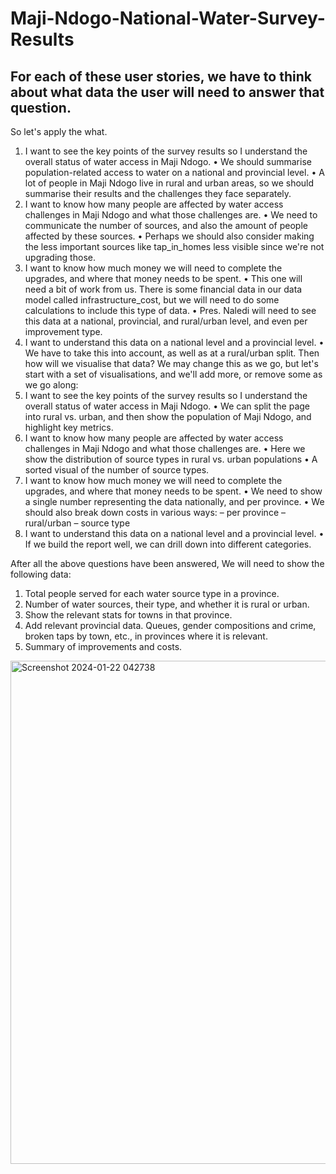 # Maji-Ndogo-National-Water-Survey-Results
## For each of these user stories, we have to think about what data the user will need to answer that question.
So let's apply the what.
1. I want to see the key points of the survey results so I understand the overall status of water access in Maji Ndogo.
• We should summarise population-related access to water on a national and provincial level.
• A lot of people in Maji Ndogo live in rural and urban areas, so we should summarise their results and the challenges they face separately.
2. I want to know how many people are affected by water access challenges in Maji Ndogo and what those challenges are.
• We need to communicate the number of sources, and also the amount of people affected by these sources.
• Perhaps we should also consider making the less important sources like tap_in_homes less visible since we're not upgrading those.
3. I want to know how much money we will need to complete the upgrades, and where that money needs to be spent.
• This one will need a bit of work from us. There is some financial data in our data model called infrastructure_cost, but we will need
to do some calculations to include this type of data.
• Pres. Naledi will need to see this data at a national, provincial, and rural/urban level, and even per improvement type.
4. I want to understand this data on a national level and a provincial level.
• We have to take this into account, as well as at a rural/urban split.
Then how will we visualise that data? We may change this as we go, but let's start with a set of visualisations, and we'll add more, or remove some
as we go along:
1. I want to see the key points of the survey results so I understand the overall status of water access in Maji Ndogo.
• We can split the page into rural vs. urban, and then show the population of Maji Ndogo, and highlight key metrics.
2. I want to know how many people are affected by water access challenges in Maji Ndogo and what those challenges are.
• Here we show the distribution of source types in rural vs. urban populations
• A sorted visual of the number of source types.
3. I want to know how much money we will need to complete the upgrades, and where that money needs to be spent.
• We need to show a single number representing the data nationally, and per province.
• We should also break down costs in various ways:
– per province
– rural/urban
– source type
4. I want to understand this data on a national level and a provincial level.
• If we build the report well, we can drill down into different categories.

After all the above questions have been answered, 
We will need to show the following data:
1. Total people served for each water source type in a province.
2. Number of water sources, their type, and whether it is rural or urban.
3. Show the relevant stats for towns in that province.
4. Add relevant provincial data. Queues, gender compositions and crime, broken taps by town, etc., in provinces where it is relevant.
5. Summary of improvements and costs.

<img width="805" alt="Screenshot 2024-01-22 042738" src="https://github.com/Tomtwiny121/Maji-Ndogo-National-Water-Survey-Results/assets/128513453/558f3a3d-9a6d-4b78-84d1-7a751dcdda21">


